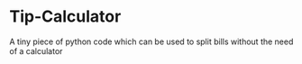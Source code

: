 # Tip-Calculator
A tiny piece of python code which can be used to split bills without the need of a calculator
